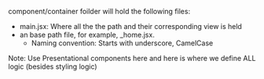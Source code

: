 component/container foilder will hold the following files:

- main.jsx: Where all the the path and their corresponding view is held
- an base path file, for example, \_home.jsx.
  - Naming convention: Starts with underscore, CamelCase

Note: Use Presentational components here and here is where we define ALL logic (besides styling logic)
